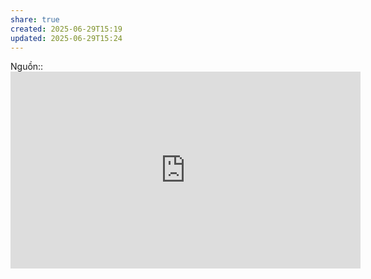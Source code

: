 ```yaml
---
share: true
created: 2025-06-29T15:19
updated: 2025-06-29T15:24
---
```

Nguồn::  <iframe width="560" height="315" src="https://www.youtube.com/embed/EHH281BJUg0?si=YOGoNr3XLLTTPOOw" title="YouTube video player" frameborder="0" allow="accelerometer; autoplay; clipboard-write; encrypted-media; gyroscope; picture-in-picture; web-share" referrerpolicy="strict-origin-when-cross-origin" allowfullscreen></iframe>